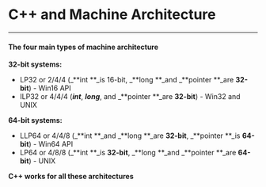 # C++ and Machine Architecture

---

#### **The four main types of machine architecture**

**32-bit systems:**

* LP32 or 2/4/4 \(_**int **_is 16-bit, _**long **_and _**pointer **_are **32-bit**\) - Win16 API
* ILP32 or 4/4/4 \(_**int**_, _**long**_, and _**pointer **_are **32-bit**\) - Win32 and UNIX

**64-bit systems:**

* LLP64 or 4/4/8 \(_**int **_and _**long **_are **32-bit**, _**pointer **_is **64-bit**\) - Win64 API
* LP64 or 4/8/8 \(_**int **_is **32-bit**, _**long **_and _**pointer **_are **64-bit**\) - UNIX

**C++ works for all these architectures**




